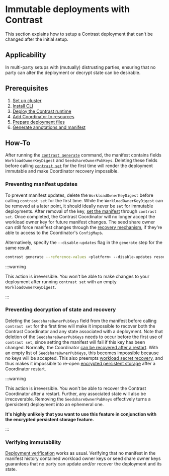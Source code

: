 # Immutable deployments with Contrast

This section explains how to setup a Contrast deployment that can't be changed after the initial setup.

## Applicability

In multi-party setups with (mutually) distrusting parties, ensuring that no party can alter the deployment or decrypt state can be desirable.

## Prerequisites

1. [Set up cluster](./cluster-setup/bare-metal.md)
2. [Install CLI](./install-cli.md)
3. [Deploy the Contrast runtime](./workload-deployment/runtime-deployment.md)
4. [Add Coordinator to resources](./workload-deployment/add-coordinator.md)
5. [Prepare deployment files](./workload-deployment/deployment-file-preparation.md)
6. [Generate annotations and manifest](./workload-deployment/generate-annotations.md)

## How-To

After running the [`contrast generate`](./workload-deployment/generate-annotations.md) command, the manifest contains fields `WorkloadOwnerKeyDigest` and `SeedshareOwnerPubKeys`.
Deleting these fields before calling [`contrast set`](./workload-deployment/set-manifest.md) for the first time will render the deployment immutable and make Coordinator recovery impossible.

### Preventing manifest updates

To prevent manifest updates, delete the `WorkloadOwnerKeyDigest` before calling `contrast set` for the first time.
While the `WorkloadOwnerKeyDigest` can be removed at a later point, it should ideally never be `set` for immutable deployments.
After removal of the key, [set the manifest](./workload-deployment/set-manifest.md) through `contrast set`.
Once completed, the Contrast Coordinator will no longer accept the workload owner key for future manifest changes.
The seed share owner can still force manifest changes through the [recovery mechanism](./workload-deployment/recover-coordinator.md), if they're able to access to the Coordinator's `ConfigMap`s.

Alternatively, specify the `--disable-updates` flag in the `generate` step for the same result.

```sh
contrast generate --reference-values <platform> --disable-updates resources/
```

:::warning

This action is irreversible.
You won't be able to make changes to your deployment after running `contrast set` with an empty `WorkloadOwnerKeyDigest`.

:::

### Preventing decryption of state and recovery

Deleting the `SeedshareOwnerPubKeys` field from the manifest before calling `contrast set` for the first time will make it impossible to recover both the Contrast Coordinator and any state associated with a deployment.
Note that deletion of the `SeedshareOwnerPubKeys` needs to occur before the first use of `contrast set`, since setting the manifest will fail if this key has been changed.
Normally, the Coordinator [can be recovered after a restart](./workload-deployment/recover-coordinator.md).
With an empty list of `SeedshareOwnerPubKeys`, this becomes impossible because no keys will be accepted.
This also preempts [workload secret recovery](../architecture/secrets.md#workload-secrets), and thus makes it impossible to re-open [encrypted persistent storage](./encrypted-storage.md) after a Coordinator restart.

:::warning

This action is irreversible.
You won't be able to recover the Contrast Coordinator after a restart.
Further, any associated state will also be irrecoverable.
Removing the `SeedshareOwnerPubKeys` effectively turns a (persistent) deployment into an ephemeral one.

**It's highly unlikely that you want to use this feature in conjunction with the encrypted persistent storage feature.**

:::

### Verifying immutability

[Deployment verification](./workload-deployment/deployment-verification.md) works as usual.
Verifying that no manifest in the manifest history contained workload owner keys or seed share owner keys guarantees that no party can update and/or recover the deployment and its state.
